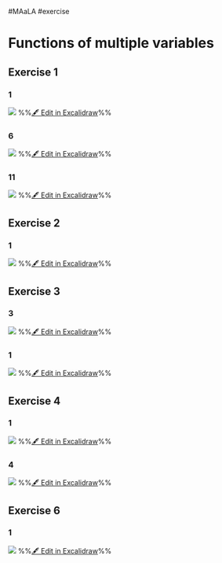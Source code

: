 #MAaLA #exercise 

# Functions of multiple variables
## Exercise 1
### 1
![](attachments/Exercise%205.06.2024%2005.06.2024%2008_24_14.excalidraw.svg)
%%[🖋 Edit in Excalidraw](attachments/Exercise%205.06.2024%2005.06.2024%2008_24_14.excalidraw.md)%%

### 6
![](attachments/Exercise%205.06.2024%2005.06.2024%2008_29_59.excalidraw.svg)
%%[🖋 Edit in Excalidraw](attachments/Exercise%205.06.2024%2005.06.2024%2008_29_59.excalidraw.md)%%

### 11
![](attachments/Exercise%205.06.2024%2005.06.2024%2008_42_36.excalidraw.svg)
%%[🖋 Edit in Excalidraw](attachments/Exercise%205.06.2024%2005.06.2024%2008_42_36.excalidraw.md)%%

## Exercise 2
### 1
![](attachments/Exercise%205.06.2024%2005.06.2024%2008_55_05.excalidraw.svg)
%%[🖋 Edit in Excalidraw](attachments/Exercise%205.06.2024%2005.06.2024%2008_55_05.excalidraw.md)%%

## Exercise 3
### 3
![](attachments/Exercise%205.06.2024%2005.06.2024%2008_59_23.excalidraw.svg)
%%[🖋 Edit in Excalidraw](attachments/Exercise%205.06.2024%2005.06.2024%2008_59_23.excalidraw.md)%%

### 1
![](attachments/Exercise%205.06.2024%2005.06.2024%2009_05_46.excalidraw.svg)
%%[🖋 Edit in Excalidraw](attachments/Exercise%205.06.2024%2005.06.2024%2009_05_46.excalidraw.md)%%

## Exercise 4
### 1
![](attachments/Exercise%205.06.2024%2005.06.2024%2009_12_57.excalidraw.svg)
%%[🖋 Edit in Excalidraw](attachments/Exercise%205.06.2024%2005.06.2024%2009_12_57.excalidraw.md)%%

### 4
![](attachments/Exercise%205.06.2024%2005.06.2024%2009_18_26.excalidraw.svg)
%%[🖋 Edit in Excalidraw](attachments/Exercise%205.06.2024%2005.06.2024%2009_18_26.excalidraw.md)%%

## Exercise 6
### 1
![](attachments/Exercise%205.06.2024%2005.06.2024%2009_28_39.excalidraw.svg)
%%[🖋 Edit in Excalidraw](attachments/Exercise%205.06.2024%2005.06.2024%2009_28_39.excalidraw.md)%%
